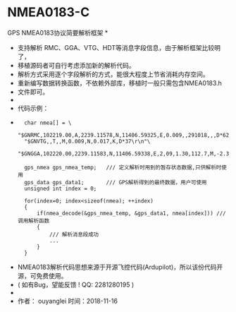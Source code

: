 # NMEA0183-C

GPS NMEA0183协议简要解析框架 
*	
*	支持解析 RMC、GGA、VTG、HDT等消息字段信息，由于解析框架比较明了，
*   移植源码者可自行考虑添加新的解析代码。
*   解析方式采用逐个字段解析的方式，能很大程度上节省消耗内存空间。 
*   重新编写数据转换函数，不依赖外部库，移植时一般只需包含NMEA0183.h
*   文件即可。 
*
*   代码示例：
*   	
		char nmea[] = \
		"$GNRMC,102219.00,A,2239.11578,N,11406.59325,E,0.009,,291018,,,D*62\r\n"\
		"$GNVTG,,T,,M,0.009,N,0.017,K,D*37\r\n"\
		"$GNGGA,102220.00,2239.11583,N,11406.59338,E,2,09,1.30,112.7,M,-2.3,M,,0000*52\r\n";
		
		gps_nmea gps_nmea_temp;   /// 定义解析时用到的暂存状态数据,只供解析时使用 
		gps_data gps_data1;       /// GPS解析得到的最终数据，用户可使用 
		unsigned int index = 0;
		
		for(index=0; index<sizeof(nmea); ++index)
		{
			if(nmea_decode(&gps_nmea_temp, &gps_data1, nmea[index])) ///调用解析函数
			{
				/// 解析消息段成功 
				... 
			} 
		} 
		
*   NMEA0183解析代码思想来源于开源飞控代码(Ardupilot)，所以该份代码开源，可免费使用。
*   ( 如有Bug，望能反馈 ! QQ: 2281280195 ) 
*       
*   作者： ouyanglei      	  时间：2018-11-16

